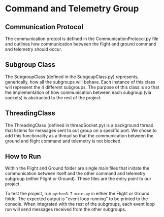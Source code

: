 # Command and Telemetry Group

## Communication Protocol
The communication protcol is defined in the CommunicationProtocol.py file and outlines how communication between the flight and ground command and telemetry should occur.

## Subgroup Class
The SubgroupClass (defined in the SubgoupClass.py) represents, generically, how all the subgroups will behave. Each instance of this class will represent the 4 different subgroups. The purpose of this class is so that the implementation of how communication between each subgroup (via sockets) is abstracted to the rest of the project.  

## ThreadingClass
The ThreadingClass (defined in threadSocket.py) is a background thread that listens for messages sent to out group on a specific port. We chose to add this functionality as a thread so that the communication between the ground and flight command and telemetry is not blocked.

## How to Run
Within the Flight and Ground folder are single main files that iniitate the communication between itself and the other command and telemetry subgroup (either Flight or Ground). These files are the entry point to our project. 

To test the project, run `python3.7 main.py` in either the Flight or Ground folde. The expected output is "event loop running" to be printed to the console. When integrated with the rest of the subgroups, each event loop run will send messages received from the other subgroups. 
